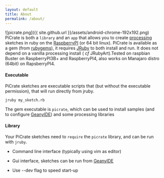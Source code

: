 ```yaml
---
layout: default
title: About
permalink: /about/
---
```

![picrate.png]({{ site.github.url }}/assets/android-chrome-192x192.png)
PiCrate is both a `library` and an `app` that allows you to create [processing][processing] sketches in ruby on the [RaspberryPI][PI] (or 64 bit linux). PiCrate is available as a gem (from [rubygems][rubygems]), it requires [JRuby][jruby] to both install and run. It does not depend on a vanilla processing install ( _cf_ JRubyArt).Tested on raspbian Buster on RaspberryPI3B+ and RaspberryPI4, also works on Manajaro distro (64bit) on RapsberryPI4.

#### Executable ####

PiCrate sketches are executable scripts that (but without the executable permission), that will run directly from jruby.


```bash
jruby my_sketch.rb
```

The gem executable is `picrate`, which can be used to install samples (and to configure [GeanyIDE][geany]) and some processing libraries

#### Library ###

Your PiCrate sketches need to `require` the `picrate` library, and can be run with `jruby`.

* Command line interface (typically using vim as editor)

* Gui interface, sketches can be run from [GeanyIDE][geany]

* Use --dev flag to speed start-up


[rubygems]:https://rubygems.org/
[jruby]:https://www.jruby.org/
[PI]:https://www.raspberrypi.org/
[processing]:https://www.processing.org/
[geany]:https://www.geany.org/
